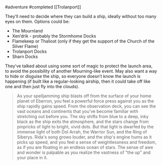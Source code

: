 #adventure #completed [[Trolanport]]

They’ll need to decide where they can build a ship, ideally without too many eyes on them. Options could be:
- The Mournland
- Xen’drik - probably the Stormhome Docks
- Flamekeep or Thaliost (only if they get the support of the Church of the Silver Flame)
- Trolanport Docks
- Sharn Docks

They’ve talked about using some sort of magic to protect the launch area, to avoid the possibility of another Mourning-like event. May also want a way to hide or disguise the ship, so everyone doesn’t know the launch is happening (if built like a regular-looking airship, then it could take off like one and then just fly into the clouds).

> As your spelljamming ship blasts off from the surface of your home planet of Eberron, you feel a powerful force press against you as the ship rapidly gains speed. From the observation deck, you can see the vast oceans and continents that you've become familiar with stretching out before you. The sky shifts from blue to a deep, inky black as the ship exits the atmosphere, and the stars change from pinpricks of light to bright, vivid dots. But that light is dwarfed by the immense light of both Dol Arrah, the Warrior Sun, and the Ring of Siberys. Rida's song grows louder, and the ship's engine hums as it picks up speed, and you feel a sense of weightlessness and freedom, as if you are floating in an endless ocean of stars. The sense of awe and wonder is palpable as you realize the vastness of "the up" and your place in it.
